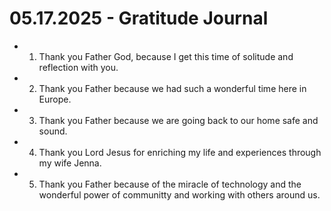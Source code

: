 # 05.17.2025 - Gratitude Journal

- 1. Thank you Father God, because I get this time of solitude and reflection with you.
- 2. Thank you Father because we had such a wonderful time here in Europe.
- 3. Thank you Father because we are going back to our home safe and sound.
- 4. Thank you Lord Jesus for enriching my life and experiences through my wife Jenna.
- 5. Thank you Father because of the miracle of technology and the wonderful power of communitty and working with others around us.
